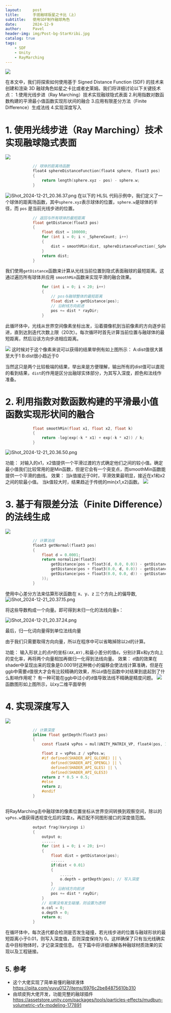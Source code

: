 ```yaml
---
layout:     post
title:      手搓融球版星之卡比（上）
subtitle:   使用SDF制作融球角色
date:       2024-12-9
author:     Pavel
header-img: img/Post-bg-StarKribi.jpg
catalog: true
tags:
    - SDF
    - Unity
    - RayMarching
---
```



![](http://pavelblog-images-1333471781.cos.ap-shanghai.myqcloud.com/2024-12-21-104007.png)

在本文中，我们将探索如何使用基于 Signed Distance Function (SDF) 的技术来创建和渲染 3D 融球角色如星之卡比或者史莱姆。我们将详细讨论以下关键技术点：
1.使用光线步进（Ray Marching）技术实现融球隐式表面
2.利用指数对数函数构建的平滑最小值函数实现形状间的融合
3.应用有限差分方法（Finite Difference）生成法线
4.实现深度写入
# 1. 使用光线步进（Ray Marching）技术实现融球隐式表面
![](https://pavelblog-images-1333471781.cos.ap-shanghai.myqcloud.com/undefined20241221195519551.png?imageSlim)

```c
            // 球体的距离场函数
            float4 sphereDistanceFunction(float4 sphere, float3 pos)
            {
                return length(sphere.xyz - pos) - sphere.w;
            }
```

![iShot_2024-12-21_20.36.37.png](https://pavelblog-images-1333471781.cos.ap-shanghai.myqcloud.com/undefinedSDF%E7%90%83%E5%85%AC%E5%BC%8F.png?imageSlim)
在以下的 HLSL 代码示例中，我们定义了一个球体的距离场函数，其中`sphere.xyz`表示球体的位置，`sphere.w`是球体的半径，而 `pos` 是当前光线步进的位置。
```c
            // 返回与所有球体的最短距离
            float getDistance(float3 pos)
            {
                float dist = 100000;
                for (int i = 0; i < _SphereCount; i++)
                {
                    dist = smoothMin(dist, sphereDistanceFunction(_Spheres[i], pos), 15);
                }
                return dist;
            }
```
我们使用`getDistance`函数来计算从光线当前位置到隐式表面融球的最短距离。这通过遍历所有球体并应用 `smoothMin`函数来实现平滑的融合效果。

```c
                for (int i = 0; i < 20; i++)
                {
                    // pos与融球整体的最短距离
                    float dist = getDistance(pos);
                    // 沿射线方向前进
                    pos += dist * rayDir;
                }
```
此循环体中，光线从世界空间像素坐标出发，沿着摄像机到当前像素的方向逐步前进，直到达到迭代次数上限（20次）。每次循环时首先计算当前位置与融球体的最短距离，然后沿该方向步进相应距离。

![](http://pavelblog-images-1333471781.cos.ap-shanghai.myqcloud.com/2024-12-21-115101.jpg)
这时候对于这个像素来说可以获得的结果举例有如上图所示：
A:dist值很大甚至大于1
B:dist很小趋近于0

当然这只是两个比较极端的结果，举出来是方便理解，输出所有的dist值可以直观的看到结果，`dist`的作用是区分出融球实体部分，为其写入深度，颜色和法线作准备。

# 2. 利用指数对数函数构建的平滑最小值函数实现形状间的融合

```c
            float smoothMin(float x1, float x2, float k)
            {
                return -log(exp(-k * x1) + exp(-k * x2)) / k;
            }
```

![iShot_2024-12-21_20.36.50.png](https://pavelblog-images-1333471781.cos.ap-shanghai.myqcloud.com/undefined%E6%8C%87%E6%95%B0%E5%AF%B9%E6%95%B0%E5%B9%B3%E6%BB%91%E5%87%BD%E6%95%B0.png?imageSlim)


功能：
对输入的x1，x2值提供一个平滑过渡的方式确定他们之间的较小值。确定最小值我们比较常用的是Min函数，但是它会有一个突变点，而smoothMin函数能提供一个平滑的曲线。
效果：
当k值接近于0时，平滑效果最明显，接近在x1和x2之间的软最小值。
当k值较大时，结果趋近于传统的min(x1,x2)函数。
![](https://pavelblog-images-1333471781.cos.ap-shanghai.myqcloud.com/undefined20241221195551509.gif?imageSlim)

# 3. 基于有限差分法（Finite Difference）的法线生成
![](http://pavelblog-images-1333471781.cos.ap-shanghai.myqcloud.com/2024-12-21-115125.png)
```c
            // 计算法线
            float3 getNormal(float3 pos)
            {
                float d = 0.0001;
                return normalize(float3(
                    getDistance(pos + float3(d, 0.0, 0.0)) - getDistance(pos + float3(-d, 0.0, 0.0)),
                    getDistance(pos + float3(0.0, d, 0.0)) - getDistance(pos + float3(0.0, -d, 0.0)),
                    getDistance(pos + float3(0.0, 0.0, d)) - getDistance(pos + float3(0.0, 0.0, -d))
                ));
            }
```

使用中心差分方法来估算形状函数在 x、y、z 三个方向上的偏导数,
![iShot_2024-12-21_20.37.15.png](https://pavelblog-images-1333471781.cos.ap-shanghai.myqcloud.com/undefinedXYZ%E5%81%8F%E5%AF%BC%E6%95%B0.png?imageSlim)


将这些导数构成一个向量。即可得到未归一化的法线向量`n`：

![iShot_2024-12-21_20.37.24.png](https://pavelblog-images-1333471781.cos.ap-shanghai.myqcloud.com/undefinedNormalCalculate.png?imageSlim)


最后，归一化词向量得到单位法线向量

由于我们只需要取得方向向量，所以在程序中可以省略掉除以`2d`的计算。



功能：
输入形状上的点`P`的坐标`(AX,AY),`和最小差分的值`d`，分别计算x和y方向上的变化率，再将两个向量相加再做归一化得到法线向量。
效果：
`d`值的效果在shader中呈现出来的现象是0.0001时这种微小的偏移会使法线计算准确，但是在ggb中需要`d`值很大才会有比较精确的效果，所以`d`值在函数中对结果到底起到了什么影响作用呢？
有一种可能在ggb中过小的d值导致法线不精确是精度问题。
![](http://pavelblog-images-1333471781.cos.ap-shanghai.myqcloud.com/2024-12-21-104148.gif)
函数图形如上图所示，以xy二维平面举例

# 4. 实现深度写入
![](http://pavelblog-images-1333471781.cos.ap-shanghai.myqcloud.com/2024-12-21-115140.png)
```c
            // 计算深度
            inline float getDepth(float3 pos)
            {
                const float4 vpPos = mul(UNITY_MATRIX_VP, float4(pos, 1.0));

                float z = vpPos.z / vpPos.w;
                #if defined(SHADER_API_GLCORE) || \
                    defined(SHADER_API_OPENGL) || \
                    defined(SHADER_API_GLES) || \
                    defined(SHADER_API_GLES3)
                return z * 0.5 + 0.5;
                #else
                return z;
                #endif
            }
       
```
将RayMarching击中融球体的像素位置坐标从世界空间转换到观察空间，除以的`vpPos.w`值获得透视变化后的深度`z`。再匹配不同图形接口的深度值范围。
```c
            output frag(Varyings i)
            {
                output o;
                ......
                for (int i = 0; i < 20; i++)
                {
	                float dist = getDistance(pos);
	                ......
	                if(dist < 0.01)
	                {
		                ......
		                o.depth = getDepth(pos); // 写入深度
	                }
	                // 沿射线方向前进
	                pos += dist * rayDir;
                }
                // 如果没有发生碰撞，则设置为透明
                o.col = 0;
                o.depth = 0;
                return o;
            }
```
在循环体中，每次迭代都会检测是否发生碰撞，若光线步进的位置与融球形状的最短距离小于0.01，则写入深度值，否则深度保持为 0。这样确保了只有当光线确实击中目标物体时，才记录深度信息。
在下篇中将详细讲解各种融球材质效果的实现以及工程链接。

## 5\. 参考

- 这个大佬实现了简单易懂的融球液体
https://qiita.com/yuyu0127/items/6976c2be84875610b310
- 由顽皮狗大佬开发，功能完整的融球插件
https://assetstore.unity.com/packages/tools/particles-effects/mudbun-volumetric-vfx-modeling-177891